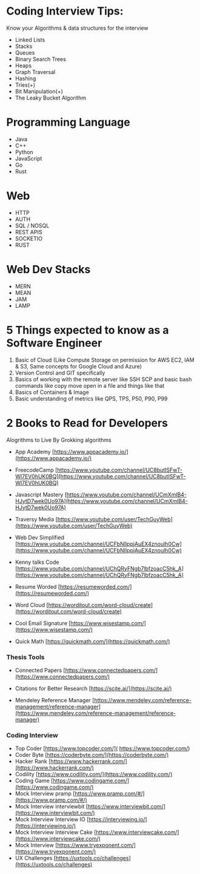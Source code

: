 # Coding Interview Tips: 

Know your Algorithms & data structures for the interview 

- Linked Lists
- Stacks
- Queues
- Binary Search Trees
- Heaps
- Graph Traversal
- Hashing
- Tries(+)
- Bit Manipulation(+)
- The Leaky Bucket Algorithm 


# Programming Language 
- Java 
- C++
- Python
- JavaScript
- Go
- Rust 

# Web
- HTTP
- AUTH
- SQL / NOSQL
- REST APIS
- SOCKETIO
- RUST 


# Web Dev Stacks
- MERN
- MEAN
- JAM
- LAMP 

# 5 Things expected to know as a Software Engineer
1. Basic of Cloud (Like Compute Storage on permission for AWS EC2, IAM & S3, Same concepts for Google Cloud and Azure)
2. Version Control and GIT specifically 
3. Basics of working with the remote server like SSH SCP and basic bash commands like copy move open in a file and things like that 
4. Basics of Containers & Image 
5. Basic understanding of metrics like QPS, TPS, P50, P90, P99


# 2 Books to Read for Developers
Alogrithms to Live By
Grokking algorithms


- App Academy [https://www.appacademy.io/](https://www.appacademy.io/)


- FreecodeCamp [https://www.youtube.com/channel/UC8butISFwT-Wl7EV0hUK0BQ](https://www.youtube.com/channel/UC8butISFwT-Wl7EV0hUK0BQ)

- Javascript Mastery [https://www.youtube.com/channel/UCmXmlB4-HJytD7wek0Uo97A](https://www.youtube.com/channel/UCmXmlB4-HJytD7wek0Uo97A)

- Traversy Media [https://www.youtube.com/user/TechGuyWeb](https://www.youtube.com/user/TechGuyWeb)

- Web Dev Simplified [https://www.youtube.com/channel/UCFbNIlppjAuEX4znoulh0Cw](https://www.youtube.com/channel/UCFbNIlppjAuEX4znoulh0Cw)

- Kenny talks Code 
[https://www.youtube.com/channel/UChQRyFNgb7lbfzoacC5hk_A](https://www.youtube.com/channel/UChQRyFNgb7lbfzoacC5hk_A)

- Resume Worded [https://resumeworded.com/](https://resumeworded.com/)

- Word Cloud [https://worditout.com/word-cloud/create](https://worditout.com/word-cloud/create)

- Cool Email Signature [https://www.wisestamp.com/](https://www.wisestamp.com/)

- Quick Math [https://quickmath.com/](https://quickmath.com/)


### Thesis Tools

- Connected Papers [https://www.connectedpapers.com/](https://www.connectedpapers.com/)

- Citations for Better Research [https://scite.ai/](https://scite.ai/)

- Mendeley Reference Manager [https://www.mendeley.com/reference-management/reference-manager](https://www.mendeley.com/reference-management/reference-manager)

### Coding Interview

- Top Coder [https://www.topcoder.com/]( https://www.topcoder.com/)
- Coder Byte [https://coderbyte.com/](https://coderbyte.com/)
- Hacker Rank [https://www.hackerrank.com/](https://www.hackerrank.com/)
- Codility [https://www.codility.com/](https://www.codility.com/)
- Coding Game [https://www.codingame.com/](https://www.codingame.com/)
- Mock Interview pramp [https://www.pramp.com/#/](https://www.pramp.com/#/)
- Mock Interview interviewbit [https://www.interviewbit.com/](https://www.interviewbit.com/)
- Mock Interview Interview IO [https://interviewing.io/](https://interviewing.io/)
- Mock Interview Interview Cake [https://www.interviewcake.com/](https://www.interviewcake.com/)
- Mock Interview [https://www.tryexponent.com/](https://www.tryexponent.com/)
- UX Challenges [https://uxtools.co/challenges](https://uxtools.co/challenges)